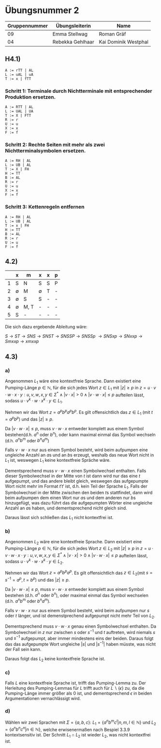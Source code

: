 # Übungsnummer 2

|Gruppennummer|Übungsleiterin|Name|
|---|---|---|
|09|Emma Stellwag|Roman Gräf|
|04|Rebekka Gehlhaar|Kai Dominik Westphal|

## H4.1)

```
A := rTT | AL
L := uAL | uA
T := x | fTT
```

### Schritt 1: Terminale durch Nichtterminale mit entsprechender Produktion ersetzen.

```
A := RTT | AL
L := UAL | UA
T := X | FTT
R := r
U := u
X := x
F := f
```

### Schritt 2: Rechte Seiten mit mehr als zwei Nichtterminalsymbolen ersetzen.

```
A := RH | AL
L := UB | AL
T := X | FH
H := TT
B := AL
R := r
U := u
X := x
F := f
```

### Schritt 3: Kettenregeln entfernen

```
A := RH | AL
L := UB | AL
T := x | FH
H := TT
B := AL
R := r
U := u
F := f
```

## 4.2)

|   | x | m | x | x | p |
|---|---|---|---|---|---|
| 1 | S | N | S | S | P |
| 2 | $\emptyset$ | M | $\emptyset$ | T | - |
| 3 | $\emptyset$ | S | S | - | - |
| 4 | $\emptyset$ | M, T | - | - | - |
| 5 | S | - | - | - | - |

Die sich dazu ergebende Ableitung wäre:

$S\rightarrow ST\rightarrow SNS\rightarrow SNST\rightarrow SNSSP\rightarrow SNSSp$ $\rightarrow SNSxp\rightarrow SNxxp\rightarrow Smxxp\rightarrow xmxxp$

## 4.3)

### a)

Angenommen $L_1$ wäre eine kontextfreie Sprache. Dann existiert eine Pumping-Länge $p\in\mathbb N$, für die sich jedes Wort $z\in L_1$ mit $|z|\geq p$ in $z=u\cdot v\cdot w\cdot x\cdot y:u,v,w,x,y\in \Sigma^* \land |v\cdot x|>0 \land |v\cdot w \cdot x|\leq p$ aufteilen lässt, sodass $u\cdot v^k\cdot w\cdot x^k \cdot y\in L_1$.

Nehmen wir das Wort $z=a^pb^pa^pb^p$. Es gilt offensichtlich das $z\in L_1$ (mit $t=a^pb^p$) und das $|z| \geq p$.

Da $|v\cdot w \cdot x| \leq p$, muss $v\cdot w \cdot x$ entweder komplett aus einem Symbol bestehen(d.h. $a^n$ oder $b^n$), oder kann maximal einmal das Symbol wechseln (d.h. $a^nb^m$ oder $b^na^m$)

Falls $v\cdot w \cdot x$ nur aus einem Symbol besteht, wird beim aufpumpen eine ungleiche Anzahl an $a$s und an $b$s erzeugt, weshalb das neue Wort nicht in $L_1$ ist, weswegen $L_1$ keine kontextfreie Spräche wäre.

Dementsprechend muss $v\cdot w\cdot x$ einen Symbolwechsel enthalten. Falls dieser Symbolwechsel in der Mitte von $t$ ist dann wird nur das eine $t$ aufgepumpt, und das andere bleibt gleich, weswegen das aufgepumpte Wort nicht mehr im Format $t't'$ ist, d.h. kein Teil der Sprache $L_1$. Falls der Symbolwechsel in der Mitte zwischen den beiden $t$s stattfindet, dann wird beim aufpumpen dem einen Wort nur $a$s und dem anderen nur $b$s hinzugefügt, was dazu führt das die aufgepumpten Wörter eine ungleiche Anzahl an $a$s haben, und dementsprechend nicht gleich sind.

Daraus lässt sich schließen das $L_1$ nicht kontextfrei ist.

### b)

Angenommen $L_2$ wäre eine kontextfreie Sprache. Dann existiert eine Pumping-Länge $p\in\mathbb N$, für die sich jedes Wort $z\in L_2$ mit $|z|\geq p$ in $z=u\cdot v\cdot w\cdot x\cdot y:u,v,w,x,y\in \Sigma^* \land |v\cdot x|>0 \land |v\cdot w \cdot x|\leq p$ aufteilen lässt, sodass $u\cdot v^k\cdot w\cdot x^k \cdot y\in L_2$.

Nehmen wir das Wort $z=a^pb^pa^p$. Es gilt offensichtlich das $z\in L_2$(mit $s=s^{-1}=a^p,t=b^p$) und das $|z|\geq p$.

Da $|v\cdot w\cdot x| \leq p$, muss $v\cdot w\cdot x$ entweder komplett aus einem Symbol bestehen (d.h. $a^n$ oder $b^n$), oder maximal einmal das Symbol wechselen (d.h. $a^nb^m$ oder $b^na^m$).

Falls $v\cdot w\cdot x$ nur aus einem Symbol besteht, wird beim aufpumpen nur $s$ oder $t$ länger, und ist demenstprechend aufgepumpt nicht mehr Teil von $L_2$.

Dementsprechend muss $v\cdot w\cdot x$ genau einen Symbolwechsel enthalten. Da Symbolwechsel in $z$ nur  zwischen $s$ oder $s^{-1}$ und $t$ auftreten, wird niemals $s$ und $s^{-1}$ aufgepumpt, aber immer mindestens eins der beiden. Daraus folgt das das aufgepumpte Wort ungleiche $|s|$ und $|s^{-1}|$ haben müsste, was nicht der Fall sein kann.

Daraus folgt das $L_2$ keine kontextfreie Sprache ist.

### c)

Falls $L$ eine kontextfreie Sprache ist, trifft das Pumping-Lemma zu. Der Herleitung des Pumping-Lemmas für $L$ trifft auch für $L\backslash\{\epsilon\}$ zu, da die Pumping-Länge immer größer als $0$ ist, und dementsprechend $\epsilon$ in beiden Argumentationen vernachlässigt wird.

### d)

Wählen wir zwei Sprachen mit $\Sigma=\{a,b,c\}$: $L_1=\{a^nb^mc^l|n,m,l\in\mathbb N\}$ und $L_2=\{a^nb^nc^n | n\in\mathbb N\}$, welche erwisenermaßen nach Bespiel 3.3.9 kontextsensitiv ist. Der Schnitt $L_1\cap L_2$ ist wieder $L_2$, was nicht kontextfrei ist.
